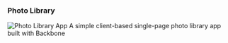 ### Photo Library
![Photo Library App](https://dl.dropboxusercontent.com/spa/zhnp22due95y7zs/egenhb8v.png)
A simple client-based single-page photo library app built with Backbone

